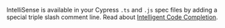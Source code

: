 <Alert type="info">

<Icon name="magic"></Icon> IntelliSense is available in your Cypress `.ts` and
`.js` spec files by adding a special triple slash comment line. Read about
[Intelligent Code Completion](/guides/tooling/IDE-integration#Triple-slash-directives).

</Alert>

